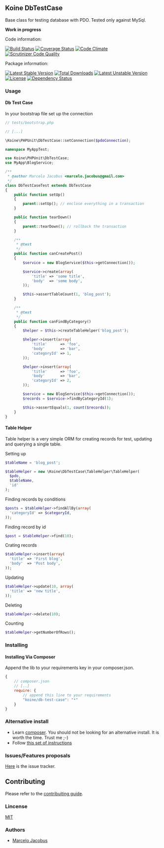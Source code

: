 Koine DbTestCase
-----------------

Base class for testing database with PDO. Tested only against MySql.

**Work in progress**

Code information:

[![Build Status](https://travis-ci.org/koinephp/DbTestCase.png?branch=master)](https://travis-ci.org/koinephp/DbTestCase)
[![Coverage Status](https://coveralls.io/repos/koinephp/DbTestCase/badge.svg?branch=master)](https://coveralls.io/r/koinephp/DbTestCase?branch=master)
[![Code Climate](https://codeclimate.com/github/koinephp/DbTestCase.png)](https://codeclimate.com/github/koinephp/DbTestCase)
[![Scrutinizer Code Quality](https://scrutinizer-ci.com/g/koinephp/DbTestCase/badges/quality-score.png?b=master)](https://scrutinizer-ci.com/g/koinephp/DbTestCase/?branch=master)

Package information:

[![Latest Stable Version](https://poser.pugx.org/koine/db-test-case/v/stable.svg)](https://packagist.org/packages/koine/db-test-case)
[![Total Downloads](https://poser.pugx.org/koine/db-test-case/downloads.svg)](https://packagist.org/packages/koine/db-test-case)
[![Latest Unstable Version](https://poser.pugx.org/koine/db-test-case/v/unstable.svg)](https://packagist.org/packages/koine/db-test-case)
[![License](https://poser.pugx.org/koine/db-test-case/license.svg)](https://packagist.org/packages/koine/db-test-case)
[![Dependency Status](https://gemnasium.com/koinephp/DbTestCase.png)](https://gemnasium.com/koinephp/DbTestCase)


### Usage

#### Db Test Case

In your bootstrap file set up the connection

```php
// tests/bootstrap.php

// [...]

\Koine\PHPUnit\DbTestCase::setConnection($pdoConnection);
```

```php
namespace MyAppTest;

use Koine\PHPUnit\DbTestCase;
use MyApp\BlogService;

/**
 * @author Marcelo Jacobus <marcelo.jacobus@gmail.com>
 */
class DbTestCaseTest extends DbTestCase
{
    public function setUp()
    {
        parent::setUp(); // enclose everything in a transaction
    }

    public function tearDown()
    {
        parent::tearDown(); // rollback the transaction
    }

    /**
     * @test
     */
    public function canCreatePost()
    {
        $service = new BlogService($this->getConnection());

        $service->create(array(
            'title' => 'some title',
            'body'  => 'some body',
        ));

        $this->assertTableCount(1, 'blog_post');
    }

    /**
     * @test
     */
    public function canFindByCategory()
    {
        $helper = $this->createTableHelper('blog_post');

        $helper->insert(array(
            'title'      => 'foo',
            'body'       => 'bar',
            'categoryId' => 1,
        ));

        $helper->insert(array(
            'title'      => 'foo',
            'body'       => 'bar',
            'categoryId' => 2,
        ));

        $service = new BlogService($this->getConnection());
        $records = $service->findByCategoryId(1);

        $this->assertEquals(1, count($records));
    }
}
```



#### Table Helper

Table helper is a very simple ORM for creating records for test, updating and
querying a single table.

Setting up

```php
$tableName = 'blog_post';

$tableHelper = new \Koine\DbTestCase\TableHelper\TableHelper(
  $pdo,
  $tableName,
  'id'
);
```

Finding records by conditions

```php
$posts = $tableHelper->findAllBy(array(
  'categoryId' => $categoryId,
));
```

Finding record by id

```php
$post = $tableHelper->find(10);
```
Crating records

```php
$tableHelper->insert(array(
  'title' => 'First blog',
  'body'  => 'Post body',
));
```

Updating

```php
$tableHelper->update(10, array(
  'title' => 'new title',
));
```

Deleting

```php
$tableHelper->delete(10);
```

Counting

```php
$tableHelper->getNumberOfRows();
```

### Installing

#### Installing Via Composer
Append the lib to your requirements key in your composer.json.

```javascript
{
    // composer.json
    // [..]
    require: {
        // append this line to your requirements
        "koine/db-test-case": "*"
    }
}
```

### Alternative install
- Learn [composer](https://getcomposer.org). You should not be looking for an alternative install. It is worth the time. Trust me ;-)
- Follow [this set of instructions](#installing-via-composer)

### Issues/Features proposals

[Here](https://github.com/koinephp/DbTestCase/issues) is the issue tracker.

## Contributing

Please refer to the [contribuiting guide](https://github.com/koinephp/DbTestCase/blob/master/CONTRIBUTING.md).

### Lincense
[MIT](MIT-LICENSE)

### Authors

- [Marcelo Jacobus](https://github.com/mjacobus)
